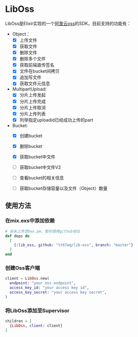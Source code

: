 # LibOss

LibOss是Elixir实现的一个[阿里云oss](https://help.aliyun.com/product/31815.html)的SDK，目前支持的功能有：

- Object：
  - [x] 上传文件
  - [x] 获取文件
  - [x] 删除文件
  - [x] 删除多个文件
  - [x] 获取前端直传签名
  - [x] 文件在bucket间拷贝
  - [x] 追加写文件
  - [x] 获取文件元信息

- MultipartUpload:
  - [x] 分片上传发起
  - [x] 分片上传完成
  - [x] 分片上传取消
  - [x] 分片上传列表
  - [x] 列举指定uploadid已经成功上传的part
 
- Bucket:
  - [x] 创建bucket
  - [x] 删除bucket
  - [x] 获取bucket中文件
  - [ ] 获取bucket中文件V2
  - [ ] 查看bucket的相关信息
  - [ ] 获取bucket存储容量以及文件（Object）数量



## 使用方法

### 在mix.exs中添加依赖

```elixir
# 尚未上传至hex.pm，暂时使用github地址
def deps do
  [
    {:lib_oss, github: "tt67wq/lib-oss", branch: "master"}
  ]
end
```


### 创建Oss客户端

```elixir
client = LibOss.new(
  endpoint: "your oss endpoint",
  access_key_id: "your access key id",
  access_key_secret: "your access key secret",
)
```

### 将LibOss添加至Supervisor

```elixir
children = [
  {LibOss, client: client}
]
```

